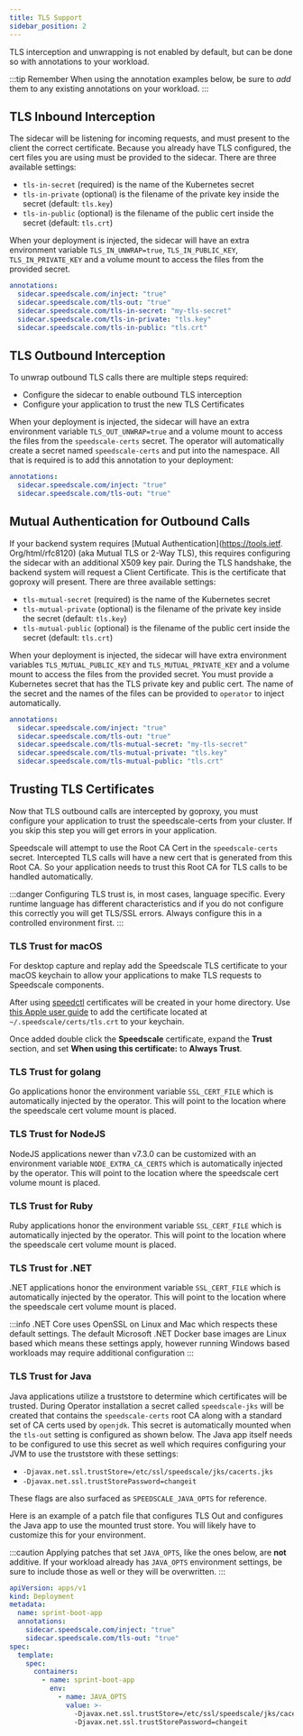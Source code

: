 ```yaml
---
title: TLS Support
sidebar_position: 2
---
```


TLS interception and unwrapping is not enabled by default, but can be done so with annotations to your workload.

:::tip Remember
When using the annotation examples below, be sure to _add_ them to any existing annotations on your workload.
:::

## TLS Inbound Interception

The sidecar will be listening for incoming requests, and must present to the client the correct
certificate. Because you already have TLS configured, the cert files you are using must be provided to the
sidecar. There are three available settings:

- `tls-in-secret` (required) is the name of the Kubernetes secret
- `tls-in-private` (optional) is the filename of the private key inside the secret (default: `tls.key`)
- `tls-in-public` (optional) is the filename of the public cert inside the secret (default: `tls.crt`)

When your deployment is injected, the sidecar will have an extra environment variable `TLS_IN_UNWRAP=true`,
`TLS_IN_PUBLIC_KEY`, `TLS_IN_PRIVATE_KEY` and a volume mount to access the files from the provided secret.

```yaml
annotations:
  sidecar.speedscale.com/inject: "true"
  sidecar.speedscale.com/tls-out: "true"
  sidecar.speedscale.com/tls-in-secret: "my-tls-secret"
  sidecar.speedscale.com/tls-in-private: "tls.key"
  sidecar.speedscale.com/tls-in-public: "tls.crt"
```

## TLS Outbound Interception

To unwrap outbound TLS calls there are multiple steps required:

- Configure the sidecar to enable outbound TLS interception
- Configure your application to trust the new TLS Certificates

When your deployment is injected, the sidecar will have an extra environment variable `TLS_OUT_UNWRAP=true`
and a volume mount to access the files from the `speedscale-certs` secret. The operator will automatically
create a secret named `speedscale-certs` and put into the namespace. All that is required is to add this
annotation to your deployment:

```yaml
annotations:
  sidecar.speedscale.com/inject: "true"
  sidecar.speedscale.com/tls-out: "true"
```

## Mutual Authentication for Outbound Calls

If your backend system requires [Mutual Authentication](https://tools.ietf. Org/html/rfc8120) (aka Mutual
TLS or 2-Way TLS), this requires configuring the sidecar with an additional X509 key pair. During the TLS
handshake, the backend system will request a Client Certificate. This is the certificate that goproxy will
present. There are three available settings:

- `tls-mutual-secret` (required) is the name of the Kubernetes secret
- `tls-mutual-private` (optional) is the filename of the private key inside the secret (default: `tls.key`)
- `tls-mutual-public` (optional) is the filename of the public cert inside the secret (default: `tls.crt`)

When your deployment is injected, the sidecar will have extra environment variables `TLS_MUTUAL_PUBLIC_KEY`
and `TLS_MUTUAL_PRIVATE_KEY` and a volume mount to access the files from the provided secret. You must
provide a Kubernetes secret that has the TLS private key and public cert. The name of the secret and the names
of the files can be provided to `operator` to inject automatically.

```yaml
annotations:
  sidecar.speedscale.com/inject: "true"
  sidecar.speedscale.com/tls-out: "true"
  sidecar.speedscale.com/tls-mutual-secret: "my-tls-secret"
  sidecar.speedscale.com/tls-mutual-private: "tls.key"
  sidecar.speedscale.com/tls-mutual-public: "tls.crt"
```

## Trusting TLS Certificates

Now that TLS outbound calls are intercepted by goproxy, you must configure your application to trust the
speedscale-certs from your cluster. If you skip this step you will get errors in your application.

Speedscale will attempt to use the Root CA Cert in the `speedscale-certs` secret. Intercepted TLS calls will
have a new cert that is generated from this Root CA. So your application needs to trust this Root CA for TLS
calls to be handled automatically.

:::danger
Configuring TLS trust is, in most cases, language specific. Every runtime language has different characteristics and if you do
not configure this correctly you will get TLS/SSL errors. Always configure this in a controlled environment
first.
:::

### TLS Trust for macOS

For desktop capture and replay add the Speedscale TLS certificate to your
macOS keychain to allow your applications to make TLS requests to Speedscale
components.

After using [speedctl](/reference/glossary.md#speedctl) certificates will be
created in your home directory. Use [this Apple user
guide](https://support.apple.com/guide/keychain-access/add-certificates-to-a-keychain-kyca2431/mac)
to add the certificate located at `~/.speedscale/certs/tls.crt` to your
keychain.

Once added double click the **Speedscale** certificate, expand the **Trust** section,
and set **When using this certificate:** to **Always Trust**.

### TLS Trust for golang

Go applications honor the environment variable `SSL_CERT_FILE` which is automatically injected by the
operator. This will point to the location where the speedscale cert volume mount is placed.

### TLS Trust for NodeJS

NodeJS applications newer than v7.3.0 can be customized with an environment variable `NODE_EXTRA_CA_CERTS`
which is automatically injected by the operator. This will point to the location where the speedscale cert
volume mount is placed.

### TLS Trust for Ruby

Ruby applications honor the environment variable `SSL_CERT_FILE` which is automatically injected by the
operator. This will point to the location where the speedscale cert volume mount is placed.

### TLS Trust for .NET

.NET applications honor the environment variable `SSL_CERT_FILE` which is automatically injected by the
operator. This will point to the location where the speedscale cert volume mount is placed.

:::info
.NET Core uses OpenSSL on Linux and Mac which respects these default settings. The default Microsoft .NET Docker base images are Linux based which means these settings apply, however running Windows based workloads may require additional configuration
:::

### TLS Trust for Java

Java applications utilize a truststore to determine which certificates will be trusted. During Operator
installation a secret called `speedscale-jks` will be created that contains the `speedscale-certs` root CA
along with a standard set of CA certs used by `openjdk`. This secret is automatically mounted when the
`tls-out` setting is configured as shown below. The Java app itself needs to be configured to use this secret
as well which requires configuring your JVM to use the truststore with these settings:

- `-Djavax.net.ssl.trustStore=/etc/ssl/speedscale/jks/cacerts.jks`
- `-Djavax.net.ssl.trustStorePassword=changeit`

These flags are also surfaced as `SPEEDSCALE_JAVA_OPTS` for reference.

Here is an example of a patch file that configures TLS Out and configures the Java app to use the mounted
trust store. You will likely have to customize this for your environment.

:::caution
Applying patches that set `JAVA_OPTS`, like the ones below, are **not** additive. If your workload already has
`JAVA_OPTS` environment settings, be sure to include those as well or they will be overwritten.
:::

```yaml
apiVersion: apps/v1
kind: Deployment
metadata:
  name: sprint-boot-app
  annotations:
    sidecar.speedscale.com/inject: "true"
    sidecar.speedscale.com/tls-out: "true"
spec:
  template:
    spec:
      containers:
        - name: sprint-boot-app
          env:
            - name: JAVA_OPTS
              value: >-
                -Djavax.net.ssl.trustStore=/etc/ssl/speedscale/jks/cacerts.jks
                -Djavax.net.ssl.trustStorePassword=changeit
```

